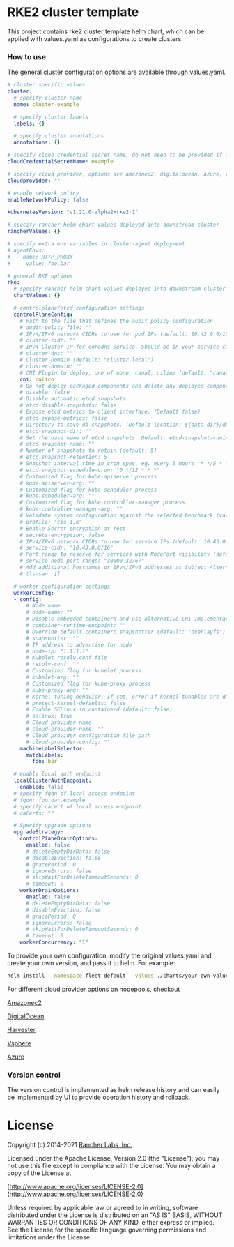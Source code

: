# RKE2 cluster template

This project contains rke2 cluster template helm chart, which can be applied with values.yaml as configurations to create clusters.

### How to use

The general cluster configuration options are available through [values.yaml](./charts/values.yaml).

```yaml
# cluster specific values
cluster:
  # specify cluster name
  name: cluster-example

  # specify cluster labels
  labels: {}

  # specify cluster annotations
  annotations: {}

# specify cloud credential secret name, do not need to be provided if using custom driver
cloudCredentialSecretName: example

# specify cloud provider, options are amazonec2, digitalocean, azure, vsphere or custom
cloudprovider: ""

# enable network policy
enableNetworkPolicy: false

kubernetesVersion: "v1.21.0-alpha2+rke2r1"

# specify rancher helm chart values deployed into downstream cluster
rancherValues: {}

# specify extra env variables in cluster-agent deployment
# agentEnvs:
#  - name: HTTP_PROXY
#     value: foo.bar

# general RKE options
rke:
  # specify rancher helm chart values deployed into downstream cluster
  chartValues: {}

  # controlplane/etcd configuration settings
  controlPlaneConfig:
    # Path to the file that defines the audit policy configuration
    # audit-policy-file: ""
    # IPv4/IPv6 network CIDRs to use for pod IPs (default: 10.42.0.0/16)
    # cluster-cidr: ""
    # IPv4 Cluster IP for coredns service. Should be in your service-cidr range (default: 10.43.0.10)
    # cluster-dns: ""
    # Cluster Domain (default: "cluster.local")
    # cluster-domain: ""
    # CNI Plugin to deploy, one of none, canal, cilium (default: "canal")
    cni: calico
    # Do not deploy packaged components and delete any deployed components (valid items: rke2-coredns, rke2-ingress-nginx, rke2-kube-proxy, rke2-metrics-server)
    # disable: false
    # Disable automatic etcd snapshots
    # etcd-disable-snapshots: false
    # Expose etcd metrics to client interface. (Default false)
    # etcd-expose-metrics: false
    # Directory to save db snapshots. (Default location: ${data-dir}/db/snapshots)
    # etcd-snapshot-dir: ""
    # Set the base name of etcd snapshots. Default: etcd-snapshot-<unix-timestamp> (default: "etcd-snapshot")
    # etcd-snapshot-name: ""
    # Number of snapshots to retain (default: 5)
    # etcd-snapshot-retention: 5
    # Snapshot interval time in cron spec. eg. every 5 hours '* */5 * * *' (default: "0 */12 * * *")
    # etcd-snapshot-schedule-cron: "0 */12 * * *"
    # Customized flag for kube-apiserver process
    # kube-apiserver-arg: ""
    # Customized flag for kube-scheduler process
    # kube-scheduler-arg: ""
    # Customized flag for kube-controller-manager process
    # kube-controller-manager-arg: ""
    # Validate system configuration against the selected benchmark (valid items: cis-1.5, cis-1.6 )
    # profile: "cis-1.6"
    # Enable Secret encryption at rest
    # secrets-encryption: false
    # IPv4/IPv6 network CIDRs to use for service IPs (default: 10.43.0.0/16)
    # service-cidr: "10.43.0.0/16"
    # Port range to reserve for services with NodePort visibility (default: "30000-32767")
    # service-node-port-range: "30000-32767"
    # Add additional hostnames or IPv4/IPv6 addresses as Subject Alternative Names on the server TLS cert
    # tls-san: []

  # worker configuration settings
  workerConfig:
  - config:
      # Node name
      # node-name: ""
      # Disable embedded containerd and use alternative CRI implementation
      # container-runtime-endpoint: ""
      # Override default containerd snapshotter (default: "overlayfs")
      # snapshotter: ""
      # IP address to advertise for node
      # node-ip: "1.1.1.1"
      # Kubelet resolv.conf file
      # resolv-conf: ""
      # Customized flag for kubelet process
      # kubelet-arg: ""
      # Customized flag for kube-proxy process
      # kube-proxy-arg: ""
      # Kernel tuning behavior. If set, error if kernel tunables are different than kubelet defaults. (default: false)
      # protect-kernel-defaults: false
      # Enable SELinux in containerd (default: false)
      # selinux: true
      # Cloud provider name
      # cloud-provider-name: ""
      # Cloud provider configuration file path
      # cloud-provider-config: ""
    machineLabelSelector:
      matchLabels:
        foo: bar

  # enable local auth endpoint
  localClusterAuthEndpoint:
    enabled: false
  # specify fqdn of local access endpoint
  # fqdn: foo.bar.example
  # specify cacert of local access endpoint
  # caCerts: ""

  # Specify upgrade options
  upgradeStrategy:
    controlPlaneDrainOptions:
      enabled: false
      # deleteEmptyDirData: false
      # disableEviction: false
      # gracePeriod: 0
      # ignoreErrors: false
      # skipWaitForDeleteTimeoutSeconds: 0
      # timeout: 0
    workerDrainOptions:
      enabled: false
      # deleteEmptyDirData: false
      # disableEviction: false
      # gracePeriod: 0
      # ignoreErrors: false
      # skipWaitForDeleteTimeoutSeconds: 0
      # timeout: 0
    workerConcurrency: "1"
```

To provide your own configuration, modify the original values.yaml and create your own version, and pass it to helm. For example:

```bash
helm install --namespace fleet-default --values ./charts/your-own-values.yaml do-cluster ./charts
```

For different cloud provider options on nodepools, checkout

[Amazonec2](./charts/values-aws.yaml)

[DigitalOcean](./charts/values-do.yaml)

[Harvester](./charts/values-harvester.yaml)

[Vsphere](./charts/values-vsphere.yaml)

[Azure](./charts/values-azure.yaml)

### Version control

The version control is implemented as helm release history and can easily be implemented by UI to provide operation history and rollback.

# License

Copyright (c) 2014-2021 [Rancher Labs, Inc.](http://rancher.com)

Licensed under the Apache License, Version 2.0 (the "License");
you may not use this file except in compliance with the License.
You may obtain a copy of the License at

[http://www.apache.org/licenses/LICENSE-2.0](http://www.apache.org/licenses/LICENSE-2.0)

Unless required by applicable law or agreed to in writing, software
distributed under the License is distributed on an "AS IS" BASIS,
WITHOUT WARRANTIES OR CONDITIONS OF ANY KIND, either express or implied.
See the License for the specific language governing permissions and
limitations under the License.
